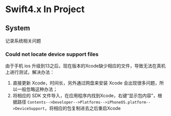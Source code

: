 # Swift4.x In Project

## System

记录系统相关问题

### Could not locate device support files

由于手机 ios 升级到13之后，现在版本的Xcode缺少相应的文件，导致无法在真机上进行测试，解决办法：

1. 直接更新 Xcode，时间长，另外通过网盘来安装 Xcode 会出现很多问题，所以一般忽略这种办法；
2. 将相应的 SDK 文件导入，在应用程序内找到Xcode，右键“显示包内容”，根据路径 `Contents-->Developer-->Platforms-->iPhoneOS.platform-->DeviceSupport`，将相应的包复制进去之后重启Xcode